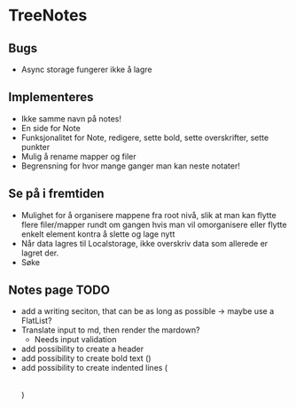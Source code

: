 # TreeNotes

## Bugs

- Async storage fungerer ikke å lagre

## Implementeres

- Ikke samme navn på notes!
- En side for Note
- Funksjonalitet for Note, redigere, sette bold, sette overskrifter, sette punkter
- Mulig å rename mapper og filer
- Begrensning for hvor mange ganger man kan neste notater!

## Se på i fremtiden

- Mulighet for å organisere mappene fra root nivå, slik at man kan flytte flere filer/mapper rundt om gangen hvis man vil omorganisere eller flytte enkelt element kontra å slette og lage nytt
- Når data lagres til Localstorage, ikke overskriv data som allerede er lagret der.
- Søke

## Notes page TODO

- add a writing seciton, that can be as long as possible -> maybe use a FlatList?
- Translate input to md, then render the mardown?
  - Needs input validation
- add possibility to create a header
- add possibility to create bold text (<b></b>)
- add possibility to create indented lines (<table></table>)
